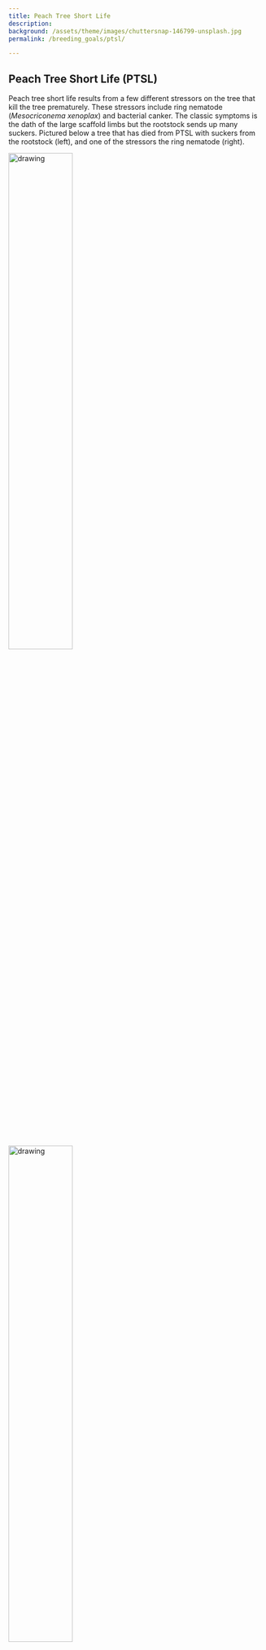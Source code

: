 ```yaml
---
title: Peach Tree Short Life
description: 
background: /assets/theme/images/chuttersnap-146799-unsplash.jpg
permalink: /breeding_goals/ptsl/

---
```

<!-- Google tag (gtag.js) -->
<script async src="https://www.googletagmanager.com/gtag/js?id=G-5BVF33Z2MC"></script>
<script>
  window.dataLayer = window.dataLayer || [];
  function gtag(){dataLayer.push(arguments);}
  gtag('js', new Date());

  gtag('config', 'G-5BVF33Z2MC');
</script>

## Peach Tree Short Life (PTSL)

Peach tree short life results from a few different stressors on the tree that kill the tree prematurely. These stressors include ring nematode (*Mesocriconema xenoplax*) and bacterial canker. The classic symptoms is the dath of the large scaffold limbs but the rootstock sends up many suckers. 
Pictured below a tree that has died from PTSL with suckers from the rootstock (left), and one of the stressors the ring nematode (right).


<p float="left">
<img align=left src="../../assets/theme/images/ptsl.png" alt="drawing" width="50%" style="padding-right: 20px"/>   
<img align=left src="../../assets/theme/images/ring_nematode.png" alt="drawing" width="50%" style="padding-right: 20px"/>   
</p>